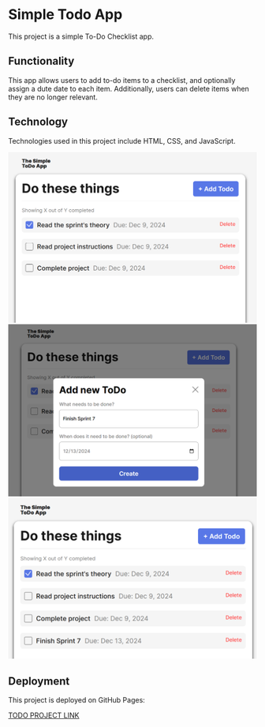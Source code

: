 # Simple Todo App

This project is a simple To-Do Checklist app.

## Functionality

This app allows users to add to-do items to a checklist, and optionally assign a dute date to each item. Additionally, users can delete items when they are no longer relevant.

## Technology

Technologies used in this project include HTML, CSS, and JavaScript.

![Initial load](./images/Initial%20load.png)
![Create to-do](./images/Create%20to-do.png)
![New list](./images/New%20list.png)

## Deployment

This project is deployed on GitHub Pages:

[TODO PROJECT LINK](https://mhvxv.github.io/se_project_todo-app/)

